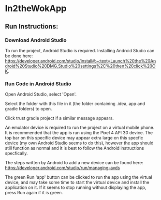 # In2theWokApp

## Run Instructions:

### Download Android Studio

To run the project, Android Studio is required. Installing Android Studio can be done here: https://developer.android.com/studio/install#:~:text=Launch%20the%20Android%20Studio%20DMG,Studio%20settings%2C%20then%20click%20OK.

### Run Code in Android Studio

Open Android Studio, select 'Open'.

Select the folder with this file in it (the folder containing .idea, app and gradle folders) to open.

Click trust gradle project if a similar message appears.

An emulator device is required to run the project on a virtual mobile phone. It is recommended that the app is run using the Pixel 4 API 30 device. The top bar on this specific device may appear extra large on this specfic device (my own Android Studio seems to do this), however the app should still function as normal and it is best to follow the Android instructions specfically. 

The steps written by Android to add a new device can be found here: https://developer.android.com/studio/run/managing-avds

The green Run 'app' button can be clicked to run the app using the virtual device, and may take some time to start the virtual device and install the application on it. If it seems to stop running without displaying the app, press Run again if it is green.


